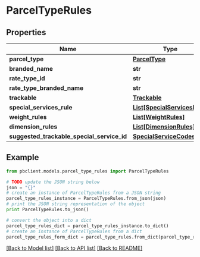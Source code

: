 # ParcelTypeRules


## Properties
Name | Type | Description | Notes
------------ | ------------- | ------------- | -------------
**parcel_type** | [**ParcelType**](ParcelType.md) |  | [optional] 
**branded_name** | **str** |  | [optional] 
**rate_type_id** | **str** |  | [optional] 
**rate_type_branded_name** | **str** |  | [optional] 
**trackable** | [**Trackable**](Trackable.md) |  | [optional] 
**special_services_rule** | [**List[SpecialServicesRule]**](SpecialServicesRule.md) |  | [optional] 
**weight_rules** | [**List[WeightRules]**](WeightRules.md) |  | [optional] 
**dimension_rules** | [**List[DimensionRules]**](DimensionRules.md) |  | [optional] 
**suggested_trackable_special_service_id** | [**SpecialServiceCodes**](SpecialServiceCodes.md) |  | [optional] 

## Example

```python
from pbclient.models.parcel_type_rules import ParcelTypeRules

# TODO update the JSON string below
json = "{}"
# create an instance of ParcelTypeRules from a JSON string
parcel_type_rules_instance = ParcelTypeRules.from_json(json)
# print the JSON string representation of the object
print ParcelTypeRules.to_json()

# convert the object into a dict
parcel_type_rules_dict = parcel_type_rules_instance.to_dict()
# create an instance of ParcelTypeRules from a dict
parcel_type_rules_form_dict = parcel_type_rules.from_dict(parcel_type_rules_dict)
```
[[Back to Model list]](../README.md#documentation-for-models) [[Back to API list]](../README.md#documentation-for-api-endpoints) [[Back to README]](../README.md)


